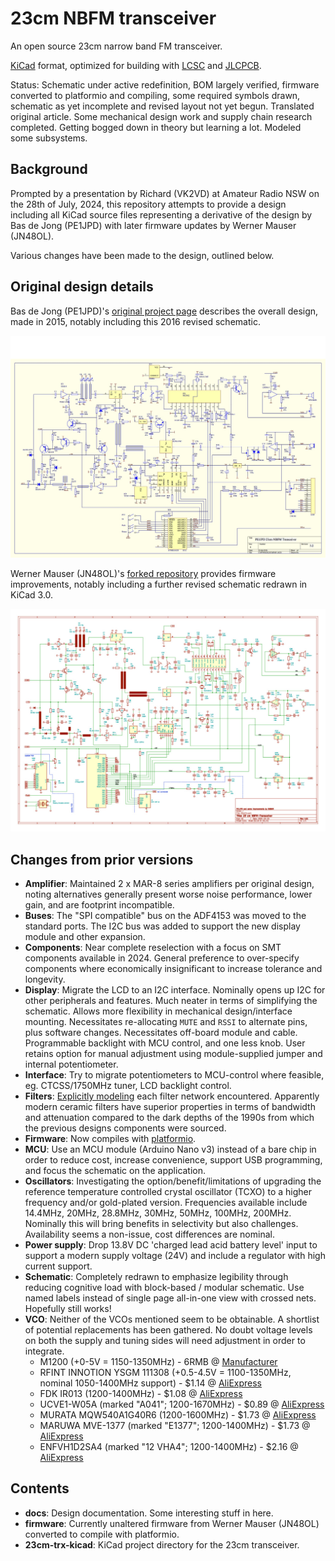 # 23cm NBFM transceiver

An open source 23cm narrow band FM transceiver.

[KiCad](https://www.kicad.org/) format, optimized for building with [LCSC](https://www.lcsc.com/) and [JLCPCB](https://www.jlcpcb.com/).

Status: Schematic under active redefinition, BOM largely verified, firmware converted to platformio and compiling, some required symbols drawn, schematic as yet incomplete and revised layout not yet begun. Translated original article. Some mechanical design work and supply chain research completed. Getting bogged down in theory but learning a lot. Modeled some subsystems.

## Background

Prompted by a presentation by Richard (VK2VD) at Amateur Radio NSW on the 28th of July, 2024, this repository attempts to provide a design including all KiCad source files representing a derivative of the design by Bas de Jong (PE1JPD) with later firmware updates by Werner Mauser (JN48OL).

Various changes have been made to the design, outlined below.

## Original design details

Bas de Jong (PE1JPD)'s [original project page](http://www.pe1jpd.nl/index.php/23cm_nbfm/) describes the overall design, made in 2015, notably including this 2016 revised schematic.

![image](docs/23nbfmsch32.jpg)

Werner Mauser (JN48OL)'s [forked repository](https://github.com/wemaus/23cm-NBFM-Trx) provides firmware improvements, notably including a further revised schematic redrawn in KiCad 3.0.

![image](docs/23cm-pdf-thumbnail.jpg) 

## Changes from prior versions

 * __Amplifier__: Maintained 2 x MAR-8 series amplifiers per original design, noting alternatives generally present worse noise performance, lower gain, and are footprint incompatible.
 * __Buses__: The "SPI compatible" bus on the ADF4153 was moved to the standard ports. The I2C bus was added to support the new display module and other expansion.
 * __Components__: Near complete reselection with a focus on SMT components available in 2024. General preference to over-specify components where economically insignificant to increase tolerance and longevity.
 * __Display__: Migrate the LCD to an I2C interface. Nominally opens up I2C for other peripherals and features. Much neater in terms of simplifying the schematic. Allows more flexibility in mechanical design/interface mounting. Necessitates re-allocating `MUTE` and `RSSI` to alternate pins, plus software changes. Necessitates off-board module and cable. Programmable backlight with MCU control, and one less knob. User retains option for manual adjustment using module-supplied jumper and internal potentiometer.
 * __Interface__: Try to migrate potentiometers to MCU-control where feasible, eg. CTCSS/1750MHz tuner, LCD backlight control.
 * __Filters__: [Explicitly modeling](docs/filter-models/) each filter network encountered. Apparently modern ceramic filters have superior properties in terms of bandwidth and attenuation compared to the dark depths of the 1990s from which the previous designs components were sourced.
 * __Firmware__: Now compiles with [platformio](https://piolabs.com/).
 * __MCU__: Use an MCU module (Arduino Nano v3) instead of a bare chip in order to reduce cost, increase convenience, support USB programming, and focus the schematic on the application.
 * __Oscillators__: Investigating the option/benefit/limitations of upgrading the reference temperature controlled crystal oscillator (TCXO) to a higher frequency and/or gold-plated version. Frequencies available include 14.4MHz, 20MHz, 28.8MHz, 30MHz, 50MHz, 100MHz, 200MHz. Nominally this will bring benefits in selectivity but also challenges. Availability seems a non-issue, cost differences are nominal.
 * __Power supply__: Drop 13.8V DC 'charged lead acid battery level' input to support a modern supply voltage (24V) and include a regulator with high current support.
 * __Schematic__: Completely redrawn to emphasize legibility through reducing cognitive load with block-based / modular schematic. Use named labels instead of single page all-in-one view with crossed nets. Hopefully still works!
 * __VCO__: Neither of the VCOs mentioned seem to be obtainable. A shortlist of potential replacements has been gathered. No doubt voltage levels on both the supply and tuning sides will need adjustment in order to integrate.
   * M1200 (+0-5V = 1150-1350MHz) - 6RMB @ [Manufacturer](https://www.fresend.com/productinfo/647892.html)
   * RFINT INNOTION YSGM 111308 (+0.5-4.5V = 1100-1350MHz, nominal 1050-1400MHz support) - $1.14 @ [AliExpress](https://www.aliexpress.com/item/1005005589982171.html)
   * FDK IR013 (1200-1400MHz) - $1.08 @ [AliExpress](https://www.aliexpress.com/item/1005007461973192.html)
   * UCVE1-W05A (marked "A041"; 1200-1670MHz) - $0.89 @ [AliExpress](https://www.aliexpress.com/item/1005005589963281.html)
   * MURATA MQW540A1G40R6 (1200-1600MHz) - $1.73 @ [AliExpress](https://www.aliexpress.com/item/1005007376224853.html)
   * MARUWA MVE-1377 (marked "E1377"; 1200-1400MHz) - $1.73 @ [AliExpress](https://www.aliexpress.com/item/1005007372058424.html)
   * ENFVH1D2SA4 (marked "12 VHA4"; 1200-1400MHz) - $2.16 @ [AliExpress](https://www.aliexpress.com/item/1005007376529487.html)

## Contents

 * __docs__: Design documentation. Some interesting stuff in here.
 * __firmware__: Currently unaltered firmware from Werner Mauser (JN48OL) converted to compile with platformio.
 * __23cm-trx-kicad__: KiCad project directory for the 23cm transceiver.
